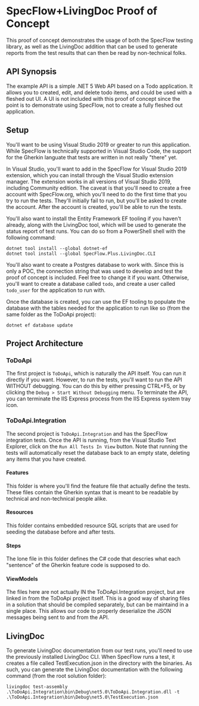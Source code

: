 # SpecFlow+LivingDoc Proof of Concept

This proof of concept demonstrates the usage of both the SpecFlow testing library, as
well as the LivingDoc addition that can be used to generate reports from the test results
that can then be read by non-technical folks.

## API Synopsis

The example API is a simple .NET 5 Web API based on a Todo application. It allows you to
created, edit, and delete todo items, and could be used with a fleshed out UI. A UI is not
included with this proof of concept since the point is to demonstrate using SpecFlow, not to
create a fully fleshed out application.

## Setup

You'll want to be using Visual Studio 2019 or greater to run this application. While SpecFlow
is technically supported in Visual Studio Code, the support for the Gherkin languate that
tests are written in not really "there" yet.

In Visual Studio, you'll want to add in the SpecFlow for Visual Studio 2019 extension, which you
can install through the Visual Studio extension manager. The extension works in all versions of
Visual Studio 2019, including Community edition. The caveat is that you'll need to create a free
account with SpecFlow.org, which you'll need to do the first time that you try to run the tests.
They'll initially fail to run, but you'll be asked to create the account. After the account is
created, you'll be able to run the tests.

You'll also want to install the Entity Framework EF tooling if you haven't already, along with
the LivingDoc tool, which will be used to generate the status report of test runs. You can do
so from a PowerShell shell with the following command:

```
dotnet tool install --global dotnet-ef
dotnet tool install --global SpecFlow.Plus.LivingDoc.CLI
```

You'll also want to create a Postgres database to work with. Since this is only a POC, the connection
string that was used to develop and test the proof of concept is included. Feel free to change it
if you want. Otherwise, you'll want to create a database called `todo`, and create a user called
`todo_user` for the application to run with.

Once the database is created, you can use the EF tooling to populate the database with the tables
needed for the application to run like so (from the same folder as the ToDoApi project):

```
dotnet ef database update
```

## Project Architecture

### ToDoApi

The first project is `ToDoApi`, which is naturally the API itself. You can run it directly if you
want. However, to run the tests, you'll want to run the API WITHOUT debugging. You can do this by
either pressing CTRL+F5, or by clicking the `Debug > Start Without Debugging` menu. To terminate
the API, you can terminate the IIS Express process from the IIS Express system tray icon.

### ToDoApi.Integration

The second project is `ToDoApi.Integration` and has the SpecFlow integration tests. Once the API is
running, from the Visual Studio Text Explorer, click on the `Run All Tests In View` button. Note
that running the tests will automatically reset the database back to an empty state, deleting any
items that you have created.

#### Features

This folder is where you'll find the feature file that actually define the tests. These files contain
the Gherkin syntax that is meant to be readable by technical and non-technical people alike.

#### Resources

This folder contains embedded resource SQL scripts that are used for seeding the database before and
after tests.

#### Steps

The lone file in this folder defines the C# code that descries what each "sentence" of the Gherkin
feature code is supposed to do.

#### ViewModels

The files here are not actually IN the ToDoApi.Integration project, but are linked in from the ToDoApi
project itself. This is a good way of sharing files in a solution that should be compiled separately,
but can be maintaind in a single place. This allows our code to properly deserialize the JSON messages
being sent to and from the API.

## LivingDoc

To generate LivingDoc documentation from our test runs, you'll need to use the previously installed
LivingDoc CLI. When SpecFlow runs a test, it creates a file called TestExecution.json in the directory
with the binaries. As such, you can generate the LivingDoc documentation with the following command
(from the root solution folder):

```
livingdoc test-assembly .\ToDoApi.Integration\bin\Debug\net5.0\ToDoApi.Integration.dll -t .\ToDoApi.Integration\bin\Debug\net5.0\TestExecution.json
```
